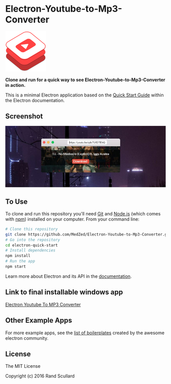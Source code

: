 # Electron-Youtube-to-Mp3-Converter

![icon.png](img/ytb-icon.png)

**Clone and run for a quick way to see Electron-Youtube-to-Mp3-Converter in action.**

This is a minimal Electron application based on the [Quick Start Guide](http://electron.atom.io/docs/latest/tutorial/quick-start) within the Electron documentation.

## Screenshot

![screenshot.jpg](img/screenshot.jpg)

## To Use

To clone and run this repository you'll need [Git](https://git-scm.com) and [Node.js](https://nodejs.org/en/download/) (which comes with [npm](http://npmjs.com)) installed on your computer. From your command line:

```bash
# Clone this repository
git clone https://github.com/MedZed/Electron-Youtube-to-Mp3-Converter.git
# Go into the repository
cd electron-quick-start
# Install dependencies
npm install
# Run the app
npm start
```

Learn more about Electron and its API in the [documentation](http://electron.atom.io/docs/latest).

## Link to final installable windows app
[Electron Youtube To MP3 Converter](https://l.facebook.com/l.php?u=https%3A%2F%2Fwww.dropbox.com%2Fs%2Fih85t8hj629ag5g%2FYtb-mp3.rar%3Fdl%3D0&h=KAQFlnymx&s=1)

## Other Example Apps

For more example apps, see the
[list of boilerplates](http://electron.atom.io/community/#boilerplates)
created by the awesome electron community.

License
-------

The MIT License

Copyright (c) 2016 Rand Scullard
